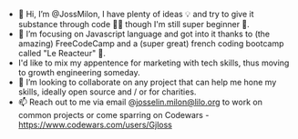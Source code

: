 - 👋 Hi, I’m @JossMilon, I have plenty of ideas 💡 and try to give it substance through code 🧑‍💻 though I'm still super beginner 🐣. 
- 🌱 I’m focusing on Javascript language and got into it thanks to (the amazing) FreeCodeCamp and a (super great) french coding bootcamp called "Le Reacteur" 🚀.
- I'd like to mix my appentence for marketing with tech skills, thus moving to growth engineering someday.
- 💞️ I’m looking to collaborate on any project that can help me hone my skills, ideally open source and / or for charities.
- 📫 Reach out to me via email @josselin.milon@lilo.org to work on common projects or come sparring on Codewars - https://www.codewars.com/users/Gjloss
